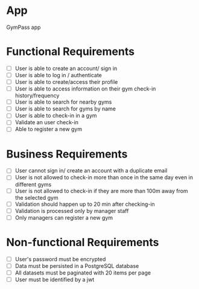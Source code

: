 # App

GymPass app

# Functional Requirements

- [ ] User is able to create an account/ sign in
- [ ] User is able to log in / authenticate
- [ ] User is able to create/access their profile
- [ ] User is able to access information on their gym check-in history/frequency
- [ ] User is able to search for nearby gyms
- [ ] User is able to search for gyms by name
- [ ] User is able to check-in in a gym
- [ ] Validate an user check-in
- [ ] Able to register a new gym

# Business Requirements

- [ ] User cannot sign in/ create an account with a duplicate email
- [ ] User is not allowed to check-in more than once in the same day even in different gyms
- [ ] User is not allowed to check-in if they are more than 100m away from the selected gym
- [ ] Validation should happen up to 20 min after checking-in
- [ ] Validation is processed only by manager staff
- [ ] Only managers can register a new gym

# Non-functional Requirements

- [ ] User's password must be encrypted
- [ ] Data must be persisted in a PostgreSQL database
- [ ] All datasets must be paginated with 20 items per page
- [ ] User must be identified by a jwt
